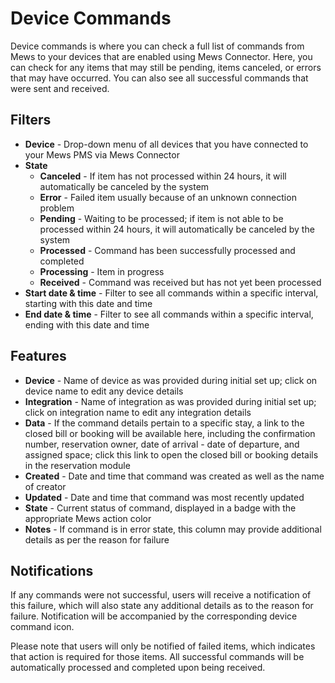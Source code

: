 # Device Commands

Device commands is where you can check a full list of commands from Mews to your devices that are enabled using Mews Connector. Here, you can check for any items that may still be pending, items canceled, or errors that may have occurred. You can also see all successful commands that were sent and received.

## Filters

* **Device** - Drop-down menu of all devices that you have connected to your Mews PMS via Mews Connector
* **State**
  * **Canceled** - If item has not processed within 24 hours, it will automatically be canceled by the system
  * **Error** - Failed item usually because of an unknown connection problem
  * **Pending** - Waiting to be processed; if item is not able to be processed within 24 hours, it will automatically be canceled by the system
  * **Processed** - Command has been successfully processed and completed
  * **Processing** - Item in progress
  * **Received** - Command was received but has not yet been processed
* **Start date & time** - Filter to see all commands within a specific interval, starting with this date and time
* **End date & time** - Filter to see all commands within a specific interval, ending with this date and time

## Features

* **Device** - Name of device as was provided during initial set up; click on device name to edit any device details
* **Integration** - Name of integration as was provided during initial set up; click on integration name to edit any integration details
* **Data** - If the command details pertain to a specific stay, a link to the closed bill or booking will be available here, including the confirmation number, reservation owner, date of arrival - date of departure, and assigned space; click this link to open the closed bill or booking details in the reservation module
* **Created** - Date and time that command was created as well as the name of creator
* **Updated** - Date and time that command was most recently updated
* **State** - Current status of command, displayed in a badge with the appropriate Mews action color
* **Notes** - If command is in error state, this column may provide additional details as per the reason for failure

## Notifications

If any commands were not successful, users will receive a notification of this failure, which will also state any additional details as to the reason for failure. Notification will be accompanied by the corresponding device command icon.

Please note that users will only be notified of failed items, which indicates that action is required for those items. All successful commands will be automatically processed and completed upon being received.

